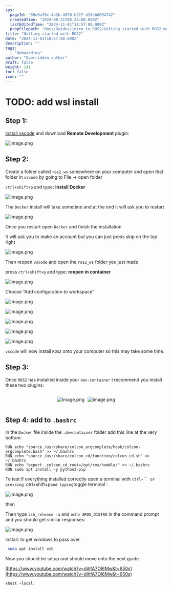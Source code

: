 ```yaml
---
sys:
  pageId: "89e0a78c-4e2b-4070-b327-d28cb0694742"
  createdTime: "2024-08-21T00:24:00.000Z"
  lastEditedTime: "2024-11-01T18:57:00.000Z"
  propFilepath: "docs/Guides/intro_to_ROS2/Getting started with ROS2.md"
title: "Getting started with ROS2"
date: "2024-11-01T18:57:00.000Z"
description: ""
tags:
  - "Onboarding"
author: "Overridden author"
draft: false
weight: 141
toc: false
icon: ""
---
```


# TODO: add wsl install

## Step 1:

[Install vscode](https://code.visualstudio.com/download) and download **Remote Development** plugin:

![image.png](https://prod-files-secure.s3.us-west-2.amazonaws.com/d518164a-d88e-44d1-a4ee-3adb3bd8bce0/efb52993-1881-4a40-b95e-6f020334f022/image.png?X-Amz-Algorithm=AWS4-HMAC-SHA256&X-Amz-Content-Sha256=UNSIGNED-PAYLOAD&X-Amz-Credential=ASIAZI2LB4666BD7QYGF%2F20250307%2Fus-west-2%2Fs3%2Faws4_request&X-Amz-Date=20250307T200846Z&X-Amz-Expires=3600&X-Amz-Security-Token=IQoJb3JpZ2luX2VjEAQaCXVzLXdlc3QtMiJHMEUCIQCeH2x%2F7fBD6KOgh26fqr5%2F40AhYD8CTR2NrMm2iK0x2AIgE%2BKXuLqzU8L%2F1aN3NgRZMqn0dg8VUlGYixoxt%2FKhV%2F4q%2FwMITRAAGgw2Mzc0MjMxODM4MDUiDPcrXAFRJx6jCwEhkyrcA9FuHBPbUjAHr7paiZd5XumaN34MH8fR0VYoYPbSjkPW2AamL%2Fo7LeQwWOVpEOJYYEjUXZTozTF8HFJcwEUzuzeDd4R4cCX4TMqBWdns0Ts%2FRTmxjefhfp193b6FR5yrrJZGj4Jv57UtXxtoPKeaCJyTGUJ2KzDSJgw%2Fhfazb1QKSMPULkhsvcdDYA8EiQq2PzBDcACKXIHMNNeQN4hTbZabtAYTqWXcj9ranfHEIG3piFb1YOoTAcLi85kSlL4j%2FsIrjTKkLI9PvOBz7Th3h9e6JtkJxSwl2T7Ob%2FeHUb5H5d2dSjAm1YFIRqmLx6YyvUhO7CPPPftvRkDAsKb1DVT8Q%2FFej1a%2BCKqpRmoFlmSB3xyUdKwc34VpIIPHkN6ArJbncLFcfKpbBjS7gYSR88pKEymMuFsFFrqMnacVqejNOdzwaEpC4sAHVxOBifeFNaJOYy6AQ%2FzxVSGzD%2Ba9KBx0QEXIJlA6yK3a6bwpF8JxB1u2vi6l45cKiZLY92XbIBmmPNl9%2B1LE2TiMM6Dxbn9j%2BP2xvvg2niBilxkmCDuyy4w1RfZANAG%2BQXD1yy9NSZqbu69YkGyCA28F7EgK%2Fvbqh20MGdFOZ3hjy4A1OaeeabjS1kXbeFndVvPwMJGgrb4GOqUBRiOENWr5bLNHtTpI0mx7CK48s%2FR7BtpD3x7TbxcfDjoUnfEnZxbfBw3tV5G6EleQCE7x4MijPB6%2F%2BDS23kZO9ugRj0EkOGgolNcsMW6%2BadPjE0UJ0lZYOwDzWtQPkVjmaFhfKXI9TB%2Fmku3nwtkqTVVm0Tzl4ZUD2RM1ZrKqOOnNXY07BaeVUkqbG5ac1FSfmYaTz0HDc7qbQUhcAyNXuBYfDF%2FF&X-Amz-Signature=f8c2f3db00e44009cd0a3b883176127a89f70156c4b8897d73d37804f6bb0ba4&X-Amz-SignedHeaders=host&x-id=GetObject)

## Step 2:

Create a folder called `ros2_ws` somewhere on your computer and open that folder in `vscode` by going to File → open folder 

`ctrl+shift+p` and type: **Install Docker**

![image.png](https://prod-files-secure.s3.us-west-2.amazonaws.com/d518164a-d88e-44d1-a4ee-3adb3bd8bce0/2269dc0e-1cd5-47ff-bceb-c04ad9b2eab0/image.png?X-Amz-Algorithm=AWS4-HMAC-SHA256&X-Amz-Content-Sha256=UNSIGNED-PAYLOAD&X-Amz-Credential=ASIAZI2LB4666BD7QYGF%2F20250307%2Fus-west-2%2Fs3%2Faws4_request&X-Amz-Date=20250307T200846Z&X-Amz-Expires=3600&X-Amz-Security-Token=IQoJb3JpZ2luX2VjEAQaCXVzLXdlc3QtMiJHMEUCIQCeH2x%2F7fBD6KOgh26fqr5%2F40AhYD8CTR2NrMm2iK0x2AIgE%2BKXuLqzU8L%2F1aN3NgRZMqn0dg8VUlGYixoxt%2FKhV%2F4q%2FwMITRAAGgw2Mzc0MjMxODM4MDUiDPcrXAFRJx6jCwEhkyrcA9FuHBPbUjAHr7paiZd5XumaN34MH8fR0VYoYPbSjkPW2AamL%2Fo7LeQwWOVpEOJYYEjUXZTozTF8HFJcwEUzuzeDd4R4cCX4TMqBWdns0Ts%2FRTmxjefhfp193b6FR5yrrJZGj4Jv57UtXxtoPKeaCJyTGUJ2KzDSJgw%2Fhfazb1QKSMPULkhsvcdDYA8EiQq2PzBDcACKXIHMNNeQN4hTbZabtAYTqWXcj9ranfHEIG3piFb1YOoTAcLi85kSlL4j%2FsIrjTKkLI9PvOBz7Th3h9e6JtkJxSwl2T7Ob%2FeHUb5H5d2dSjAm1YFIRqmLx6YyvUhO7CPPPftvRkDAsKb1DVT8Q%2FFej1a%2BCKqpRmoFlmSB3xyUdKwc34VpIIPHkN6ArJbncLFcfKpbBjS7gYSR88pKEymMuFsFFrqMnacVqejNOdzwaEpC4sAHVxOBifeFNaJOYy6AQ%2FzxVSGzD%2Ba9KBx0QEXIJlA6yK3a6bwpF8JxB1u2vi6l45cKiZLY92XbIBmmPNl9%2B1LE2TiMM6Dxbn9j%2BP2xvvg2niBilxkmCDuyy4w1RfZANAG%2BQXD1yy9NSZqbu69YkGyCA28F7EgK%2Fvbqh20MGdFOZ3hjy4A1OaeeabjS1kXbeFndVvPwMJGgrb4GOqUBRiOENWr5bLNHtTpI0mx7CK48s%2FR7BtpD3x7TbxcfDjoUnfEnZxbfBw3tV5G6EleQCE7x4MijPB6%2F%2BDS23kZO9ugRj0EkOGgolNcsMW6%2BadPjE0UJ0lZYOwDzWtQPkVjmaFhfKXI9TB%2Fmku3nwtkqTVVm0Tzl4ZUD2RM1ZrKqOOnNXY07BaeVUkqbG5ac1FSfmYaTz0HDc7qbQUhcAyNXuBYfDF%2FF&X-Amz-Signature=37fa6bb6e8d84441f00b43cc78372290ec3c33bc8d445a67ca4685a72dd8658a&X-Amz-SignedHeaders=host&x-id=GetObject)

The `Docker` install will take sometime and at the end it will ask you to restart

![image.png](https://prod-files-secure.s3.us-west-2.amazonaws.com/d518164a-d88e-44d1-a4ee-3adb3bd8bce0/ed233f78-be33-4b1f-b89c-9c346c0e961e/image.png?X-Amz-Algorithm=AWS4-HMAC-SHA256&X-Amz-Content-Sha256=UNSIGNED-PAYLOAD&X-Amz-Credential=ASIAZI2LB4666BD7QYGF%2F20250307%2Fus-west-2%2Fs3%2Faws4_request&X-Amz-Date=20250307T200846Z&X-Amz-Expires=3600&X-Amz-Security-Token=IQoJb3JpZ2luX2VjEAQaCXVzLXdlc3QtMiJHMEUCIQCeH2x%2F7fBD6KOgh26fqr5%2F40AhYD8CTR2NrMm2iK0x2AIgE%2BKXuLqzU8L%2F1aN3NgRZMqn0dg8VUlGYixoxt%2FKhV%2F4q%2FwMITRAAGgw2Mzc0MjMxODM4MDUiDPcrXAFRJx6jCwEhkyrcA9FuHBPbUjAHr7paiZd5XumaN34MH8fR0VYoYPbSjkPW2AamL%2Fo7LeQwWOVpEOJYYEjUXZTozTF8HFJcwEUzuzeDd4R4cCX4TMqBWdns0Ts%2FRTmxjefhfp193b6FR5yrrJZGj4Jv57UtXxtoPKeaCJyTGUJ2KzDSJgw%2Fhfazb1QKSMPULkhsvcdDYA8EiQq2PzBDcACKXIHMNNeQN4hTbZabtAYTqWXcj9ranfHEIG3piFb1YOoTAcLi85kSlL4j%2FsIrjTKkLI9PvOBz7Th3h9e6JtkJxSwl2T7Ob%2FeHUb5H5d2dSjAm1YFIRqmLx6YyvUhO7CPPPftvRkDAsKb1DVT8Q%2FFej1a%2BCKqpRmoFlmSB3xyUdKwc34VpIIPHkN6ArJbncLFcfKpbBjS7gYSR88pKEymMuFsFFrqMnacVqejNOdzwaEpC4sAHVxOBifeFNaJOYy6AQ%2FzxVSGzD%2Ba9KBx0QEXIJlA6yK3a6bwpF8JxB1u2vi6l45cKiZLY92XbIBmmPNl9%2B1LE2TiMM6Dxbn9j%2BP2xvvg2niBilxkmCDuyy4w1RfZANAG%2BQXD1yy9NSZqbu69YkGyCA28F7EgK%2Fvbqh20MGdFOZ3hjy4A1OaeeabjS1kXbeFndVvPwMJGgrb4GOqUBRiOENWr5bLNHtTpI0mx7CK48s%2FR7BtpD3x7TbxcfDjoUnfEnZxbfBw3tV5G6EleQCE7x4MijPB6%2F%2BDS23kZO9ugRj0EkOGgolNcsMW6%2BadPjE0UJ0lZYOwDzWtQPkVjmaFhfKXI9TB%2Fmku3nwtkqTVVm0Tzl4ZUD2RM1ZrKqOOnNXY07BaeVUkqbG5ac1FSfmYaTz0HDc7qbQUhcAyNXuBYfDF%2FF&X-Amz-Signature=b5fc575602122eb3969a2ae58869b48e36aea95391b3b651d673d22ded3f8b8d&X-Amz-SignedHeaders=host&x-id=GetObject)

Once you restart open `Docker` and finish the installation

It will ask you to make an account but you can just press skip on the top right

![image.png](https://prod-files-secure.s3.us-west-2.amazonaws.com/d518164a-d88e-44d1-a4ee-3adb3bd8bce0/21010ad9-1659-4fd9-9f59-9932a09b2a3d/image.png?X-Amz-Algorithm=AWS4-HMAC-SHA256&X-Amz-Content-Sha256=UNSIGNED-PAYLOAD&X-Amz-Credential=ASIAZI2LB4666BD7QYGF%2F20250307%2Fus-west-2%2Fs3%2Faws4_request&X-Amz-Date=20250307T200846Z&X-Amz-Expires=3600&X-Amz-Security-Token=IQoJb3JpZ2luX2VjEAQaCXVzLXdlc3QtMiJHMEUCIQCeH2x%2F7fBD6KOgh26fqr5%2F40AhYD8CTR2NrMm2iK0x2AIgE%2BKXuLqzU8L%2F1aN3NgRZMqn0dg8VUlGYixoxt%2FKhV%2F4q%2FwMITRAAGgw2Mzc0MjMxODM4MDUiDPcrXAFRJx6jCwEhkyrcA9FuHBPbUjAHr7paiZd5XumaN34MH8fR0VYoYPbSjkPW2AamL%2Fo7LeQwWOVpEOJYYEjUXZTozTF8HFJcwEUzuzeDd4R4cCX4TMqBWdns0Ts%2FRTmxjefhfp193b6FR5yrrJZGj4Jv57UtXxtoPKeaCJyTGUJ2KzDSJgw%2Fhfazb1QKSMPULkhsvcdDYA8EiQq2PzBDcACKXIHMNNeQN4hTbZabtAYTqWXcj9ranfHEIG3piFb1YOoTAcLi85kSlL4j%2FsIrjTKkLI9PvOBz7Th3h9e6JtkJxSwl2T7Ob%2FeHUb5H5d2dSjAm1YFIRqmLx6YyvUhO7CPPPftvRkDAsKb1DVT8Q%2FFej1a%2BCKqpRmoFlmSB3xyUdKwc34VpIIPHkN6ArJbncLFcfKpbBjS7gYSR88pKEymMuFsFFrqMnacVqejNOdzwaEpC4sAHVxOBifeFNaJOYy6AQ%2FzxVSGzD%2Ba9KBx0QEXIJlA6yK3a6bwpF8JxB1u2vi6l45cKiZLY92XbIBmmPNl9%2B1LE2TiMM6Dxbn9j%2BP2xvvg2niBilxkmCDuyy4w1RfZANAG%2BQXD1yy9NSZqbu69YkGyCA28F7EgK%2Fvbqh20MGdFOZ3hjy4A1OaeeabjS1kXbeFndVvPwMJGgrb4GOqUBRiOENWr5bLNHtTpI0mx7CK48s%2FR7BtpD3x7TbxcfDjoUnfEnZxbfBw3tV5G6EleQCE7x4MijPB6%2F%2BDS23kZO9ugRj0EkOGgolNcsMW6%2BadPjE0UJ0lZYOwDzWtQPkVjmaFhfKXI9TB%2Fmku3nwtkqTVVm0Tzl4ZUD2RM1ZrKqOOnNXY07BaeVUkqbG5ac1FSfmYaTz0HDc7qbQUhcAyNXuBYfDF%2FF&X-Amz-Signature=b72f8868eed3ce80ad065578f67065a7f2282016c44e043c0903fd1011e384e5&X-Amz-SignedHeaders=host&x-id=GetObject)

Then reopen `vscode` and open the `ros2_ws` folder you just made

press `ctrl+shift+p` and type: **reopen in container**

![image.png](https://prod-files-secure.s3.us-west-2.amazonaws.com/d518164a-d88e-44d1-a4ee-3adb3bd8bce0/4e93b8c2-41ad-488c-8095-c74205196118/image.png?X-Amz-Algorithm=AWS4-HMAC-SHA256&X-Amz-Content-Sha256=UNSIGNED-PAYLOAD&X-Amz-Credential=ASIAZI2LB4666BD7QYGF%2F20250307%2Fus-west-2%2Fs3%2Faws4_request&X-Amz-Date=20250307T200846Z&X-Amz-Expires=3600&X-Amz-Security-Token=IQoJb3JpZ2luX2VjEAQaCXVzLXdlc3QtMiJHMEUCIQCeH2x%2F7fBD6KOgh26fqr5%2F40AhYD8CTR2NrMm2iK0x2AIgE%2BKXuLqzU8L%2F1aN3NgRZMqn0dg8VUlGYixoxt%2FKhV%2F4q%2FwMITRAAGgw2Mzc0MjMxODM4MDUiDPcrXAFRJx6jCwEhkyrcA9FuHBPbUjAHr7paiZd5XumaN34MH8fR0VYoYPbSjkPW2AamL%2Fo7LeQwWOVpEOJYYEjUXZTozTF8HFJcwEUzuzeDd4R4cCX4TMqBWdns0Ts%2FRTmxjefhfp193b6FR5yrrJZGj4Jv57UtXxtoPKeaCJyTGUJ2KzDSJgw%2Fhfazb1QKSMPULkhsvcdDYA8EiQq2PzBDcACKXIHMNNeQN4hTbZabtAYTqWXcj9ranfHEIG3piFb1YOoTAcLi85kSlL4j%2FsIrjTKkLI9PvOBz7Th3h9e6JtkJxSwl2T7Ob%2FeHUb5H5d2dSjAm1YFIRqmLx6YyvUhO7CPPPftvRkDAsKb1DVT8Q%2FFej1a%2BCKqpRmoFlmSB3xyUdKwc34VpIIPHkN6ArJbncLFcfKpbBjS7gYSR88pKEymMuFsFFrqMnacVqejNOdzwaEpC4sAHVxOBifeFNaJOYy6AQ%2FzxVSGzD%2Ba9KBx0QEXIJlA6yK3a6bwpF8JxB1u2vi6l45cKiZLY92XbIBmmPNl9%2B1LE2TiMM6Dxbn9j%2BP2xvvg2niBilxkmCDuyy4w1RfZANAG%2BQXD1yy9NSZqbu69YkGyCA28F7EgK%2Fvbqh20MGdFOZ3hjy4A1OaeeabjS1kXbeFndVvPwMJGgrb4GOqUBRiOENWr5bLNHtTpI0mx7CK48s%2FR7BtpD3x7TbxcfDjoUnfEnZxbfBw3tV5G6EleQCE7x4MijPB6%2F%2BDS23kZO9ugRj0EkOGgolNcsMW6%2BadPjE0UJ0lZYOwDzWtQPkVjmaFhfKXI9TB%2Fmku3nwtkqTVVm0Tzl4ZUD2RM1ZrKqOOnNXY07BaeVUkqbG5ac1FSfmYaTz0HDc7qbQUhcAyNXuBYfDF%2FF&X-Amz-Signature=59eae20d4bed8eddde119e0147f05e2e5ecc3421d22bfd101e63c63ece6faf6e&X-Amz-SignedHeaders=host&x-id=GetObject)

Choose “Add configuration to workspace”

![image.png](https://prod-files-secure.s3.us-west-2.amazonaws.com/d518164a-d88e-44d1-a4ee-3adb3bd8bce0/9560b282-5060-4989-ba37-97e7b2c22476/image.png?X-Amz-Algorithm=AWS4-HMAC-SHA256&X-Amz-Content-Sha256=UNSIGNED-PAYLOAD&X-Amz-Credential=ASIAZI2LB4666BD7QYGF%2F20250307%2Fus-west-2%2Fs3%2Faws4_request&X-Amz-Date=20250307T200846Z&X-Amz-Expires=3600&X-Amz-Security-Token=IQoJb3JpZ2luX2VjEAQaCXVzLXdlc3QtMiJHMEUCIQCeH2x%2F7fBD6KOgh26fqr5%2F40AhYD8CTR2NrMm2iK0x2AIgE%2BKXuLqzU8L%2F1aN3NgRZMqn0dg8VUlGYixoxt%2FKhV%2F4q%2FwMITRAAGgw2Mzc0MjMxODM4MDUiDPcrXAFRJx6jCwEhkyrcA9FuHBPbUjAHr7paiZd5XumaN34MH8fR0VYoYPbSjkPW2AamL%2Fo7LeQwWOVpEOJYYEjUXZTozTF8HFJcwEUzuzeDd4R4cCX4TMqBWdns0Ts%2FRTmxjefhfp193b6FR5yrrJZGj4Jv57UtXxtoPKeaCJyTGUJ2KzDSJgw%2Fhfazb1QKSMPULkhsvcdDYA8EiQq2PzBDcACKXIHMNNeQN4hTbZabtAYTqWXcj9ranfHEIG3piFb1YOoTAcLi85kSlL4j%2FsIrjTKkLI9PvOBz7Th3h9e6JtkJxSwl2T7Ob%2FeHUb5H5d2dSjAm1YFIRqmLx6YyvUhO7CPPPftvRkDAsKb1DVT8Q%2FFej1a%2BCKqpRmoFlmSB3xyUdKwc34VpIIPHkN6ArJbncLFcfKpbBjS7gYSR88pKEymMuFsFFrqMnacVqejNOdzwaEpC4sAHVxOBifeFNaJOYy6AQ%2FzxVSGzD%2Ba9KBx0QEXIJlA6yK3a6bwpF8JxB1u2vi6l45cKiZLY92XbIBmmPNl9%2B1LE2TiMM6Dxbn9j%2BP2xvvg2niBilxkmCDuyy4w1RfZANAG%2BQXD1yy9NSZqbu69YkGyCA28F7EgK%2Fvbqh20MGdFOZ3hjy4A1OaeeabjS1kXbeFndVvPwMJGgrb4GOqUBRiOENWr5bLNHtTpI0mx7CK48s%2FR7BtpD3x7TbxcfDjoUnfEnZxbfBw3tV5G6EleQCE7x4MijPB6%2F%2BDS23kZO9ugRj0EkOGgolNcsMW6%2BadPjE0UJ0lZYOwDzWtQPkVjmaFhfKXI9TB%2Fmku3nwtkqTVVm0Tzl4ZUD2RM1ZrKqOOnNXY07BaeVUkqbG5ac1FSfmYaTz0HDc7qbQUhcAyNXuBYfDF%2FF&X-Amz-Signature=27331e8985ad075bff64eabe554436a3d8c53b00e9fee03880ea3a402f4c3cce&X-Amz-SignedHeaders=host&x-id=GetObject)

![image.png](https://prod-files-secure.s3.us-west-2.amazonaws.com/d518164a-d88e-44d1-a4ee-3adb3bd8bce0/2ee63f81-886b-48e8-a553-dc6e5eac99e4/image.png?X-Amz-Algorithm=AWS4-HMAC-SHA256&X-Amz-Content-Sha256=UNSIGNED-PAYLOAD&X-Amz-Credential=ASIAZI2LB4666BD7QYGF%2F20250307%2Fus-west-2%2Fs3%2Faws4_request&X-Amz-Date=20250307T200846Z&X-Amz-Expires=3600&X-Amz-Security-Token=IQoJb3JpZ2luX2VjEAQaCXVzLXdlc3QtMiJHMEUCIQCeH2x%2F7fBD6KOgh26fqr5%2F40AhYD8CTR2NrMm2iK0x2AIgE%2BKXuLqzU8L%2F1aN3NgRZMqn0dg8VUlGYixoxt%2FKhV%2F4q%2FwMITRAAGgw2Mzc0MjMxODM4MDUiDPcrXAFRJx6jCwEhkyrcA9FuHBPbUjAHr7paiZd5XumaN34MH8fR0VYoYPbSjkPW2AamL%2Fo7LeQwWOVpEOJYYEjUXZTozTF8HFJcwEUzuzeDd4R4cCX4TMqBWdns0Ts%2FRTmxjefhfp193b6FR5yrrJZGj4Jv57UtXxtoPKeaCJyTGUJ2KzDSJgw%2Fhfazb1QKSMPULkhsvcdDYA8EiQq2PzBDcACKXIHMNNeQN4hTbZabtAYTqWXcj9ranfHEIG3piFb1YOoTAcLi85kSlL4j%2FsIrjTKkLI9PvOBz7Th3h9e6JtkJxSwl2T7Ob%2FeHUb5H5d2dSjAm1YFIRqmLx6YyvUhO7CPPPftvRkDAsKb1DVT8Q%2FFej1a%2BCKqpRmoFlmSB3xyUdKwc34VpIIPHkN6ArJbncLFcfKpbBjS7gYSR88pKEymMuFsFFrqMnacVqejNOdzwaEpC4sAHVxOBifeFNaJOYy6AQ%2FzxVSGzD%2Ba9KBx0QEXIJlA6yK3a6bwpF8JxB1u2vi6l45cKiZLY92XbIBmmPNl9%2B1LE2TiMM6Dxbn9j%2BP2xvvg2niBilxkmCDuyy4w1RfZANAG%2BQXD1yy9NSZqbu69YkGyCA28F7EgK%2Fvbqh20MGdFOZ3hjy4A1OaeeabjS1kXbeFndVvPwMJGgrb4GOqUBRiOENWr5bLNHtTpI0mx7CK48s%2FR7BtpD3x7TbxcfDjoUnfEnZxbfBw3tV5G6EleQCE7x4MijPB6%2F%2BDS23kZO9ugRj0EkOGgolNcsMW6%2BadPjE0UJ0lZYOwDzWtQPkVjmaFhfKXI9TB%2Fmku3nwtkqTVVm0Tzl4ZUD2RM1ZrKqOOnNXY07BaeVUkqbG5ac1FSfmYaTz0HDc7qbQUhcAyNXuBYfDF%2FF&X-Amz-Signature=a822f4110d6bdf8a83cbb24d95c62eb6e83f9860e0a8f911bf27194fb0ac2dc8&X-Amz-SignedHeaders=host&x-id=GetObject)

![image.png](https://prod-files-secure.s3.us-west-2.amazonaws.com/d518164a-d88e-44d1-a4ee-3adb3bd8bce0/ae1580b2-b048-407e-aed9-b584224a7a04/image.png?X-Amz-Algorithm=AWS4-HMAC-SHA256&X-Amz-Content-Sha256=UNSIGNED-PAYLOAD&X-Amz-Credential=ASIAZI2LB4666BD7QYGF%2F20250307%2Fus-west-2%2Fs3%2Faws4_request&X-Amz-Date=20250307T200846Z&X-Amz-Expires=3600&X-Amz-Security-Token=IQoJb3JpZ2luX2VjEAQaCXVzLXdlc3QtMiJHMEUCIQCeH2x%2F7fBD6KOgh26fqr5%2F40AhYD8CTR2NrMm2iK0x2AIgE%2BKXuLqzU8L%2F1aN3NgRZMqn0dg8VUlGYixoxt%2FKhV%2F4q%2FwMITRAAGgw2Mzc0MjMxODM4MDUiDPcrXAFRJx6jCwEhkyrcA9FuHBPbUjAHr7paiZd5XumaN34MH8fR0VYoYPbSjkPW2AamL%2Fo7LeQwWOVpEOJYYEjUXZTozTF8HFJcwEUzuzeDd4R4cCX4TMqBWdns0Ts%2FRTmxjefhfp193b6FR5yrrJZGj4Jv57UtXxtoPKeaCJyTGUJ2KzDSJgw%2Fhfazb1QKSMPULkhsvcdDYA8EiQq2PzBDcACKXIHMNNeQN4hTbZabtAYTqWXcj9ranfHEIG3piFb1YOoTAcLi85kSlL4j%2FsIrjTKkLI9PvOBz7Th3h9e6JtkJxSwl2T7Ob%2FeHUb5H5d2dSjAm1YFIRqmLx6YyvUhO7CPPPftvRkDAsKb1DVT8Q%2FFej1a%2BCKqpRmoFlmSB3xyUdKwc34VpIIPHkN6ArJbncLFcfKpbBjS7gYSR88pKEymMuFsFFrqMnacVqejNOdzwaEpC4sAHVxOBifeFNaJOYy6AQ%2FzxVSGzD%2Ba9KBx0QEXIJlA6yK3a6bwpF8JxB1u2vi6l45cKiZLY92XbIBmmPNl9%2B1LE2TiMM6Dxbn9j%2BP2xvvg2niBilxkmCDuyy4w1RfZANAG%2BQXD1yy9NSZqbu69YkGyCA28F7EgK%2Fvbqh20MGdFOZ3hjy4A1OaeeabjS1kXbeFndVvPwMJGgrb4GOqUBRiOENWr5bLNHtTpI0mx7CK48s%2FR7BtpD3x7TbxcfDjoUnfEnZxbfBw3tV5G6EleQCE7x4MijPB6%2F%2BDS23kZO9ugRj0EkOGgolNcsMW6%2BadPjE0UJ0lZYOwDzWtQPkVjmaFhfKXI9TB%2Fmku3nwtkqTVVm0Tzl4ZUD2RM1ZrKqOOnNXY07BaeVUkqbG5ac1FSfmYaTz0HDc7qbQUhcAyNXuBYfDF%2FF&X-Amz-Signature=e66137fc4057573857c01b8f7ff63b57dd9196fb87509ac2a6dca7d3af2ba256&X-Amz-SignedHeaders=host&x-id=GetObject)

![image.png](https://prod-files-secure.s3.us-west-2.amazonaws.com/d518164a-d88e-44d1-a4ee-3adb3bd8bce0/53255b28-f75e-430f-b9e3-c0ac8577e42b/image.png?X-Amz-Algorithm=AWS4-HMAC-SHA256&X-Amz-Content-Sha256=UNSIGNED-PAYLOAD&X-Amz-Credential=ASIAZI2LB4666BD7QYGF%2F20250307%2Fus-west-2%2Fs3%2Faws4_request&X-Amz-Date=20250307T200846Z&X-Amz-Expires=3600&X-Amz-Security-Token=IQoJb3JpZ2luX2VjEAQaCXVzLXdlc3QtMiJHMEUCIQCeH2x%2F7fBD6KOgh26fqr5%2F40AhYD8CTR2NrMm2iK0x2AIgE%2BKXuLqzU8L%2F1aN3NgRZMqn0dg8VUlGYixoxt%2FKhV%2F4q%2FwMITRAAGgw2Mzc0MjMxODM4MDUiDPcrXAFRJx6jCwEhkyrcA9FuHBPbUjAHr7paiZd5XumaN34MH8fR0VYoYPbSjkPW2AamL%2Fo7LeQwWOVpEOJYYEjUXZTozTF8HFJcwEUzuzeDd4R4cCX4TMqBWdns0Ts%2FRTmxjefhfp193b6FR5yrrJZGj4Jv57UtXxtoPKeaCJyTGUJ2KzDSJgw%2Fhfazb1QKSMPULkhsvcdDYA8EiQq2PzBDcACKXIHMNNeQN4hTbZabtAYTqWXcj9ranfHEIG3piFb1YOoTAcLi85kSlL4j%2FsIrjTKkLI9PvOBz7Th3h9e6JtkJxSwl2T7Ob%2FeHUb5H5d2dSjAm1YFIRqmLx6YyvUhO7CPPPftvRkDAsKb1DVT8Q%2FFej1a%2BCKqpRmoFlmSB3xyUdKwc34VpIIPHkN6ArJbncLFcfKpbBjS7gYSR88pKEymMuFsFFrqMnacVqejNOdzwaEpC4sAHVxOBifeFNaJOYy6AQ%2FzxVSGzD%2Ba9KBx0QEXIJlA6yK3a6bwpF8JxB1u2vi6l45cKiZLY92XbIBmmPNl9%2B1LE2TiMM6Dxbn9j%2BP2xvvg2niBilxkmCDuyy4w1RfZANAG%2BQXD1yy9NSZqbu69YkGyCA28F7EgK%2Fvbqh20MGdFOZ3hjy4A1OaeeabjS1kXbeFndVvPwMJGgrb4GOqUBRiOENWr5bLNHtTpI0mx7CK48s%2FR7BtpD3x7TbxcfDjoUnfEnZxbfBw3tV5G6EleQCE7x4MijPB6%2F%2BDS23kZO9ugRj0EkOGgolNcsMW6%2BadPjE0UJ0lZYOwDzWtQPkVjmaFhfKXI9TB%2Fmku3nwtkqTVVm0Tzl4ZUD2RM1ZrKqOOnNXY07BaeVUkqbG5ac1FSfmYaTz0HDc7qbQUhcAyNXuBYfDF%2FF&X-Amz-Signature=7b6080cd98d7f9142a897a5891c150e020913e6a4d53819f8cc2c56b34ecfe2b&X-Amz-SignedHeaders=host&x-id=GetObject)

![image.png](https://prod-files-secure.s3.us-west-2.amazonaws.com/d518164a-d88e-44d1-a4ee-3adb3bd8bce0/7c562767-5af9-4ffb-97d1-327bcdf4ee00/image.png?X-Amz-Algorithm=AWS4-HMAC-SHA256&X-Amz-Content-Sha256=UNSIGNED-PAYLOAD&X-Amz-Credential=ASIAZI2LB4666BD7QYGF%2F20250307%2Fus-west-2%2Fs3%2Faws4_request&X-Amz-Date=20250307T200846Z&X-Amz-Expires=3600&X-Amz-Security-Token=IQoJb3JpZ2luX2VjEAQaCXVzLXdlc3QtMiJHMEUCIQCeH2x%2F7fBD6KOgh26fqr5%2F40AhYD8CTR2NrMm2iK0x2AIgE%2BKXuLqzU8L%2F1aN3NgRZMqn0dg8VUlGYixoxt%2FKhV%2F4q%2FwMITRAAGgw2Mzc0MjMxODM4MDUiDPcrXAFRJx6jCwEhkyrcA9FuHBPbUjAHr7paiZd5XumaN34MH8fR0VYoYPbSjkPW2AamL%2Fo7LeQwWOVpEOJYYEjUXZTozTF8HFJcwEUzuzeDd4R4cCX4TMqBWdns0Ts%2FRTmxjefhfp193b6FR5yrrJZGj4Jv57UtXxtoPKeaCJyTGUJ2KzDSJgw%2Fhfazb1QKSMPULkhsvcdDYA8EiQq2PzBDcACKXIHMNNeQN4hTbZabtAYTqWXcj9ranfHEIG3piFb1YOoTAcLi85kSlL4j%2FsIrjTKkLI9PvOBz7Th3h9e6JtkJxSwl2T7Ob%2FeHUb5H5d2dSjAm1YFIRqmLx6YyvUhO7CPPPftvRkDAsKb1DVT8Q%2FFej1a%2BCKqpRmoFlmSB3xyUdKwc34VpIIPHkN6ArJbncLFcfKpbBjS7gYSR88pKEymMuFsFFrqMnacVqejNOdzwaEpC4sAHVxOBifeFNaJOYy6AQ%2FzxVSGzD%2Ba9KBx0QEXIJlA6yK3a6bwpF8JxB1u2vi6l45cKiZLY92XbIBmmPNl9%2B1LE2TiMM6Dxbn9j%2BP2xvvg2niBilxkmCDuyy4w1RfZANAG%2BQXD1yy9NSZqbu69YkGyCA28F7EgK%2Fvbqh20MGdFOZ3hjy4A1OaeeabjS1kXbeFndVvPwMJGgrb4GOqUBRiOENWr5bLNHtTpI0mx7CK48s%2FR7BtpD3x7TbxcfDjoUnfEnZxbfBw3tV5G6EleQCE7x4MijPB6%2F%2BDS23kZO9ugRj0EkOGgolNcsMW6%2BadPjE0UJ0lZYOwDzWtQPkVjmaFhfKXI9TB%2Fmku3nwtkqTVVm0Tzl4ZUD2RM1ZrKqOOnNXY07BaeVUkqbG5ac1FSfmYaTz0HDc7qbQUhcAyNXuBYfDF%2FF&X-Amz-Signature=768901efb587fb1e2a7d32e04ea8e60faa87bb5a1efc985e82cbc86dee5eb112&X-Amz-SignedHeaders=host&x-id=GetObject)

`vscode` will now install `ROS2` onto your computer so this may take some time.

## Step 3:

Once `ROS2` has installed inside your `dev-container` I recommend you install these two plugins:

<div style="display: flex;flex-direction: row; column-gap:10px; max-width: 630px;justify-content: center;">
<div>

![image.png](https://prod-files-secure.s3.us-west-2.amazonaws.com/d518164a-d88e-44d1-a4ee-3adb3bd8bce0/3fc3d550-5a54-4ba1-ba6b-faa01cdb7369/image.png?X-Amz-Algorithm=AWS4-HMAC-SHA256&X-Amz-Content-Sha256=UNSIGNED-PAYLOAD&X-Amz-Credential=ASIAZI2LB466UJSA55MA%2F20250307%2Fus-west-2%2Fs3%2Faws4_request&X-Amz-Date=20250307T200850Z&X-Amz-Expires=3600&X-Amz-Security-Token=IQoJb3JpZ2luX2VjEAQaCXVzLXdlc3QtMiJIMEYCIQDU9TKX8IiVoAr6krRCA5ruUWOpM7ONSZC06jfFgdBIxQIhAKnUIRPm6kekk83C%2B8rN0b5Qpa1stUZJDEUpD1coWgoDKv8DCE0QABoMNjM3NDIzMTgzODA1Igz8FXcmmbxHMW7PFiwq3APdqqzIlMB7ewj4crSOqDkTkJrCauvJqsxk2CLwSseA0mfyduyB%2B1itL5sysKQOeXPJYCJNBysUA94Dx%2FC0AhRhu4%2Fi05pt%2F1X%2BwJ9tXy1tQUdExLryjHY%2BYQ1GxDBuuX5mSU5s6xfzXMSzReDMl1ykGE64Mnth0NaGoaMGKACke3tYo3%2FL8d56v%2FqlvAguOdQ%2FRU4JKqr3LR3AOxXkAnNqbgDWpclRrSjFuV2soqJluJI2202wdDL82WyF%2FhB%2BvztzrqI2k19E77L4R254OyMGd8KdsI%2BBKkUm9bjtMyg4mBfwPMFxZYfyEtl30zeI67rQwe7hIJIhKOhOlbdZfXVNs6TkNHFdjODptQ3RI3%2FrHsvdMc1yWCEX58n1ILD16QmLGh7HX9Ws8SzDXA675zSy3xdQ9NaX%2FKYTuMjac4EmOzlX4ajexCfRraHyHF4fmAWtnj%2Bjo0hJNClpNe7HwpnVZ3quzXJvH0xA3QrykT%2B3CY%2FJJAuI%2FHNqU4ZyzBuf3pWMRMrR%2FP7Wk22gSpB%2BO6WlQialGAn07ySsQ%2BaUmxsMn9%2F0FgIdXBn3R61%2FP%2FD8C2pyBWJpMaNeSOzfhtojkKb%2BmKOEkFr8I%2Fbwy4hBkhmVacri%2BoRMhUBTOVRggTChoK2%2BBjqkAc1dtWm2bbdhQ6qv%2FRMUb1cyhsYEqZUBcI1a3QtaErdWVw9J5MgSRcXXiwJXyeP6wpvoWjDJVCxvBw4OpQW0gUdXOTlPjmlmAt92hK2cqtL7jDszQlM%2Bd60as9Cw8Vf46%2F9%2BuciMgiXezhtoZEO%2FHiNydlMV6tDks8819%2FfoSBNwfUfByV7OntFbz7BdQ%2Fh7kF5%2BJOUcpUigG9f126PLFQ7ZboyC&X-Amz-Signature=a4b69a51d45372be0c158ade785a9fafd0d4db2a34a582f8d9a653bf43f050b6&X-Amz-SignedHeaders=host&x-id=GetObject)

</div>
<div>

![image.png](https://prod-files-secure.s3.us-west-2.amazonaws.com/d518164a-d88e-44d1-a4ee-3adb3bd8bce0/d994cc66-13c2-4093-a5a3-f84cf4601a82/image.png?X-Amz-Algorithm=AWS4-HMAC-SHA256&X-Amz-Content-Sha256=UNSIGNED-PAYLOAD&X-Amz-Credential=ASIAZI2LB466RQ3WX26M%2F20250307%2Fus-west-2%2Fs3%2Faws4_request&X-Amz-Date=20250307T200850Z&X-Amz-Expires=3600&X-Amz-Security-Token=IQoJb3JpZ2luX2VjEAQaCXVzLXdlc3QtMiJGMEQCIAIaz3Rr6vTZ0CeLFfTcAM35FvIgNdZj1o9PmwqirHzdAiBtKhi4xLs4MAq6XPvFZvIgaH7LhU1sFwEylkiCZkTNHSr%2FAwhNEAAaDDYzNzQyMzE4MzgwNSIMo8b6yEz72qWQyuecKtwD6VeRi3%2Bdc4kxF9aqsmaazrqjuLr5AXEQxenhgiTMv5rErLoEW882X7tNGkKVFd4TN5J2B1zRXkqRsBLE7JCbSjH%2FNt9E5OrE6bohV8mWqtDsCzFVqYeE9eoqfeFvu0kTLsQ9tI9J1mU%2BkS3L6AuoHa7dv5Paz4KmHnnYxpQEwiQKrKypl5NokmR9hSHSqRyrBmXTD7Br23stCmGLnQI2xXkP3XKlCZWEZBrnEhzSil01bCsHwNFNKH8BGqGTbkj2tiOJueWcVfWncAGretb2b9Bjms5SecIxD%2FG%2FL6CiidY1NPq6%2BUVmqbH8ymDV0VVPVKNZnlpl%2FcsqyiMNwOqZaMyFOJUDYHXG5blCxMIteEXIar59jwMvNu6SPH7SoUgFB2nviuqTp5AIhssY5MfnVvX2tms6%2BrP5JOhAGXo8qIRPwzVfFikf8PQPn8yZo0rT2QvP%2BEhAiZNZmcI6OkE0NM%2BqC7eaLW5oGeF9p5Kn6iV6d5FTugv6fvFfg8%2FXkzYBBDaQJlonSs7d%2Fmlw4Elix77YvYavLg6kjSKP5YnO%2FRQCXcscthAqnN4E8QqJlqxGcSG2b64aptMHgNNb6yilpsBrYyDUINuPh%2FuHyuqyRvBTY%2FNfQVqu9VuC7Aowr6CtvgY6pgHbeYqZoOw65hsKteHppepMB0x9mJ%2FuAnRatAyrXSgAprOO0axpCR0FY49UBVUW4xG25XTD%2FNcUJoJiSwQ%2F8hm%2BuELBb6JQzxWJWWdgwe%2F7b2Wv%2BTT8%2FuQibQTtOtjXRX5Ibuy2tAudmw%2B81%2FYg0LED0jiRYDXRQnA0fCbtrBmdshOWmqqSrOLk5gZTLWPtdfslz3zMzYLNKKpkT6uu4%2B%2FdJ217eooE&X-Amz-Signature=470069f717148d48864193e364cd5878b59193ff25feb5bd998d51d9b1f35fac&X-Amz-SignedHeaders=host&x-id=GetObject)

</div>
</div>

## Step 4: add to `.bashrc`

In the `Docker` file inside the `.devcontainer` folder add this line at the very bottom: 

```docker
RUN echo "source /usr/share/colcon_argcomplete/hook/colcon-argcomplete.bash" >> ~/.bashrc
RUN echo "source /usr/share/colcon_cd/function/colcon_cd.sh" >> ~/.bashrc
RUN echo "export _colcon_cd_root=/opt/ros/humble/" >> ~/.bashrc
RUN sudo apt install -y python3-pip 
```

To test if everything installed correctly open a terminal with `ctrl+`` or pressing `ctrl+shift+p` and typing `toggle terminal`:

![image.png](https://prod-files-secure.s3.us-west-2.amazonaws.com/d518164a-d88e-44d1-a4ee-3adb3bd8bce0/6a4943d8-b04e-4c02-9a58-775f3384d1a5/image.png?X-Amz-Algorithm=AWS4-HMAC-SHA256&X-Amz-Content-Sha256=UNSIGNED-PAYLOAD&X-Amz-Credential=ASIAZI2LB4666BD7QYGF%2F20250307%2Fus-west-2%2Fs3%2Faws4_request&X-Amz-Date=20250307T200846Z&X-Amz-Expires=3600&X-Amz-Security-Token=IQoJb3JpZ2luX2VjEAQaCXVzLXdlc3QtMiJHMEUCIQCeH2x%2F7fBD6KOgh26fqr5%2F40AhYD8CTR2NrMm2iK0x2AIgE%2BKXuLqzU8L%2F1aN3NgRZMqn0dg8VUlGYixoxt%2FKhV%2F4q%2FwMITRAAGgw2Mzc0MjMxODM4MDUiDPcrXAFRJx6jCwEhkyrcA9FuHBPbUjAHr7paiZd5XumaN34MH8fR0VYoYPbSjkPW2AamL%2Fo7LeQwWOVpEOJYYEjUXZTozTF8HFJcwEUzuzeDd4R4cCX4TMqBWdns0Ts%2FRTmxjefhfp193b6FR5yrrJZGj4Jv57UtXxtoPKeaCJyTGUJ2KzDSJgw%2Fhfazb1QKSMPULkhsvcdDYA8EiQq2PzBDcACKXIHMNNeQN4hTbZabtAYTqWXcj9ranfHEIG3piFb1YOoTAcLi85kSlL4j%2FsIrjTKkLI9PvOBz7Th3h9e6JtkJxSwl2T7Ob%2FeHUb5H5d2dSjAm1YFIRqmLx6YyvUhO7CPPPftvRkDAsKb1DVT8Q%2FFej1a%2BCKqpRmoFlmSB3xyUdKwc34VpIIPHkN6ArJbncLFcfKpbBjS7gYSR88pKEymMuFsFFrqMnacVqejNOdzwaEpC4sAHVxOBifeFNaJOYy6AQ%2FzxVSGzD%2Ba9KBx0QEXIJlA6yK3a6bwpF8JxB1u2vi6l45cKiZLY92XbIBmmPNl9%2B1LE2TiMM6Dxbn9j%2BP2xvvg2niBilxkmCDuyy4w1RfZANAG%2BQXD1yy9NSZqbu69YkGyCA28F7EgK%2Fvbqh20MGdFOZ3hjy4A1OaeeabjS1kXbeFndVvPwMJGgrb4GOqUBRiOENWr5bLNHtTpI0mx7CK48s%2FR7BtpD3x7TbxcfDjoUnfEnZxbfBw3tV5G6EleQCE7x4MijPB6%2F%2BDS23kZO9ugRj0EkOGgolNcsMW6%2BadPjE0UJ0lZYOwDzWtQPkVjmaFhfKXI9TB%2Fmku3nwtkqTVVm0Tzl4ZUD2RM1ZrKqOOnNXY07BaeVUkqbG5ac1FSfmYaTz0HDc7qbQUhcAyNXuBYfDF%2FF&X-Amz-Signature=a2e27d24cf92c4d5f9ef72ef647770b0600c2d9c8e66202f9aada410ac009bde&X-Amz-SignedHeaders=host&x-id=GetObject)

then 

Then type `lsb_release -a` and `echo $ROS_DISTRO` in the command prompt and you should get similar responses:

![image.png](https://prod-files-secure.s3.us-west-2.amazonaws.com/d518164a-d88e-44d1-a4ee-3adb3bd8bce0/3e635dec-a805-4e85-8b9e-d000e5b71a4e/image.png?X-Amz-Algorithm=AWS4-HMAC-SHA256&X-Amz-Content-Sha256=UNSIGNED-PAYLOAD&X-Amz-Credential=ASIAZI2LB4666BD7QYGF%2F20250307%2Fus-west-2%2Fs3%2Faws4_request&X-Amz-Date=20250307T200846Z&X-Amz-Expires=3600&X-Amz-Security-Token=IQoJb3JpZ2luX2VjEAQaCXVzLXdlc3QtMiJHMEUCIQCeH2x%2F7fBD6KOgh26fqr5%2F40AhYD8CTR2NrMm2iK0x2AIgE%2BKXuLqzU8L%2F1aN3NgRZMqn0dg8VUlGYixoxt%2FKhV%2F4q%2FwMITRAAGgw2Mzc0MjMxODM4MDUiDPcrXAFRJx6jCwEhkyrcA9FuHBPbUjAHr7paiZd5XumaN34MH8fR0VYoYPbSjkPW2AamL%2Fo7LeQwWOVpEOJYYEjUXZTozTF8HFJcwEUzuzeDd4R4cCX4TMqBWdns0Ts%2FRTmxjefhfp193b6FR5yrrJZGj4Jv57UtXxtoPKeaCJyTGUJ2KzDSJgw%2Fhfazb1QKSMPULkhsvcdDYA8EiQq2PzBDcACKXIHMNNeQN4hTbZabtAYTqWXcj9ranfHEIG3piFb1YOoTAcLi85kSlL4j%2FsIrjTKkLI9PvOBz7Th3h9e6JtkJxSwl2T7Ob%2FeHUb5H5d2dSjAm1YFIRqmLx6YyvUhO7CPPPftvRkDAsKb1DVT8Q%2FFej1a%2BCKqpRmoFlmSB3xyUdKwc34VpIIPHkN6ArJbncLFcfKpbBjS7gYSR88pKEymMuFsFFrqMnacVqejNOdzwaEpC4sAHVxOBifeFNaJOYy6AQ%2FzxVSGzD%2Ba9KBx0QEXIJlA6yK3a6bwpF8JxB1u2vi6l45cKiZLY92XbIBmmPNl9%2B1LE2TiMM6Dxbn9j%2BP2xvvg2niBilxkmCDuyy4w1RfZANAG%2BQXD1yy9NSZqbu69YkGyCA28F7EgK%2Fvbqh20MGdFOZ3hjy4A1OaeeabjS1kXbeFndVvPwMJGgrb4GOqUBRiOENWr5bLNHtTpI0mx7CK48s%2FR7BtpD3x7TbxcfDjoUnfEnZxbfBw3tV5G6EleQCE7x4MijPB6%2F%2BDS23kZO9ugRj0EkOGgolNcsMW6%2BadPjE0UJ0lZYOwDzWtQPkVjmaFhfKXI9TB%2Fmku3nwtkqTVVm0Tzl4ZUD2RM1ZrKqOOnNXY07BaeVUkqbG5ac1FSfmYaTz0HDc7qbQUhcAyNXuBYfDF%2FF&X-Amz-Signature=b000db600d1bd5c32538056b4ccc67bdbc7d248a29de8c26ca639a563b7629f7&X-Amz-SignedHeaders=host&x-id=GetObject)

Install:  to get windows to pass over

```bash
 sudo apt install xcb
```

Now you should be setup and should move onto the next guide 

[https://www.youtube.com/watch?v=dihfA7Ol6Mw&t=650s](https://www.youtube.com/watch?v=dihfA7Ol6Mw&t=650s)

```python
xhost +local:
```
